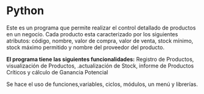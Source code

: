 # Python

Este es un programa que  permite realizar el control detallado de productos en un negocio. Cada producto esta caracterizado por los siguientes atributos: código, nombre,  valor de compra, valor de venta, stock mínimo, stock máximo permitido y nombre del proveedor del producto.

**El programa tiene las siguientes funcionalidades:**
Registro de Productos, visualización de Productos, .actualización de Stock, informe de Productos Críticos y cálculo de Ganancia Potencial

Se hace el uso de funciones,variables, ciclos, módulos, un menú y librerías.